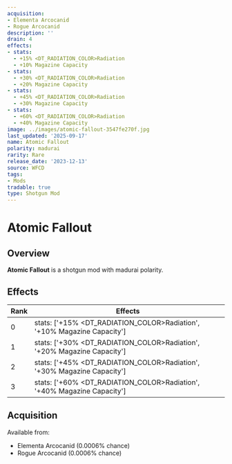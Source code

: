 ```yaml
---
acquisition:
- Elementa Arcocanid
- Rogue Arcocanid
description: ''
drain: 4
effects:
- stats:
  - +15% <DT_RADIATION_COLOR>Radiation
  - +10% Magazine Capacity
- stats:
  - +30% <DT_RADIATION_COLOR>Radiation
  - +20% Magazine Capacity
- stats:
  - +45% <DT_RADIATION_COLOR>Radiation
  - +30% Magazine Capacity
- stats:
  - +60% <DT_RADIATION_COLOR>Radiation
  - +40% Magazine Capacity
image: ../images/atomic-fallout-3547fe270f.jpg
last_updated: '2025-09-17'
name: Atomic Fallout
polarity: madurai
rarity: Rare
release_date: '2023-12-13'
source: WFCD
tags:
- Mods
tradable: true
type: Shotgun Mod
---
```


# Atomic Fallout

## Overview

**Atomic Fallout** is a shotgun mod with madurai polarity.

## Effects

| Rank | Effects |
|------|----------|
| 0 | stats: ['+15% <DT_RADIATION_COLOR>Radiation', '+10% Magazine Capacity'] |
| 1 | stats: ['+30% <DT_RADIATION_COLOR>Radiation', '+20% Magazine Capacity'] |
| 2 | stats: ['+45% <DT_RADIATION_COLOR>Radiation', '+30% Magazine Capacity'] |
| 3 | stats: ['+60% <DT_RADIATION_COLOR>Radiation', '+40% Magazine Capacity'] |

## Acquisition

Available from:
- Elementa Arcocanid (0.0006% chance)
- Rogue Arcocanid (0.0006% chance)

